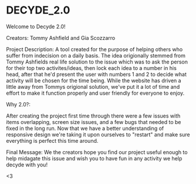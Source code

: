 # DECYDE_2.0
Welcome to Decyde 2.0!

Creators: Tommy Ashfield and Gia Scozzarro

Project Description: A tool created for the purpose of helping others who suffer from indecision on a daily basis. The idea origionally stemmed from Tommy Ashfields real life solution to the issue which was to ask the person for their top two activites/ideas, then lock each idea to a number in his head, after that he'd present the user with numbers 1 and 2 to decide what activity will be chosen for the time being. While the website has driven a little away from Tommys origional solution, we've put it a lot of time and effort to make it function properly and user friendly for everyone to enjoy.

Why 2.0?: 

After creating the project first time through there were a few issues with items overlapping, screen size issues, and a few bugs that needed to be fixed in the long run. Now that we have a better understanding of responsive design we're taking it upon ourselves to "restart" and make sure everything is perfect this time around.

Final Message: We the creators hope you find our project useful enough to help midagate this issue and wish you to have fun in any activity we help decyde with you!

<3
